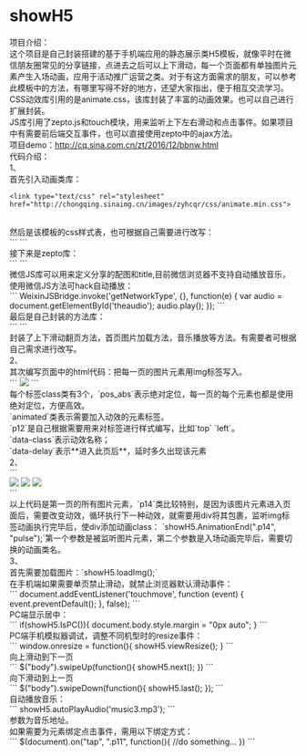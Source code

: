 # showH5

项目介绍：<br>
这个项目是自己封装搭建的基于手机端应用的静态展示类H5模板，就像平时在微信朋友圈常见的分享链接，点进去之后可以上下滑动，每一个页面都有单独图片元素产生入场动画，应用于活动推广运营之类。对于有这方面需求的朋友，可以参考此模板中的方法，有哪里写得不好的地方，还望大家指出，便于相互交流学习。<br>
CSS动效库引用的是animate.css，该库封装了丰富的动画效果。也可以自己进行扩展封装。<br>
JS库引用了zepto.js和touch模块，用来监听上下左右滑动和点击事件。如果项目中有需要前后端交互事件，也可以直接使用zepto中的ajax方法。<br>
项目demo：http://cq.sina.com.cn/zt/2016/12/bbnw.html<br>
代码介绍：<br>
1、<br>
首先引入动画类库：<br>
```
<link type="text/css" rel="stylesheet" href="http://chongqing.sinaimg.cn/images/zyhcqr/css/animate.min.css">
```
<br>
然后是该模板的css样式表，也可根据自己需要进行改写：<br>
```
<link rel="stylesheet" href="showH5.css">
```
<br>
接下来是zepto库：<br>
```
<script src="http://apps.bdimg.com/libs/zepto/1.1.4/zepto.min.js"></script>
<script src="http://chongqing.sinaimg.cn/20160616_tgxc/img/js/touch.js"></script>
```
<br>
微信JS库可以用来定义分享的配图和title,目前微信浏览器不支持自动播放音乐，使用微信JS方法可hack自动播放：
<br>
```
WeixinJSBridge.invoke('getNetworkType', {}, function(e) {
    var audio = document.getElementById('theaudio');
    audio.play();
});
```
<br>
最后是自己封装的方法库：<br>
```
<script src="showH5.js"></script>
```
<br>
封装了上下滑动翻页方法，首页图片加载方法，音乐播放等方法。有需要者可根据自己需求进行改写。
<br>
2、<br>
其次编写页面中的html代码：把每一页的图片元素用img标签写入。<br>
```
<img src="p12.png" class="pos_abs animated p12" data-class="bounceIn" data-delay="1.3s">
```
<br>
每个标签class类有3个，`pos_abs`表示绝对定位，每一页的每个元素也都是使用绝对定位，方便高效。<br>
`animated`类表示需要加入动效的元素标签。<br>
`p12`是自己根据需要用来对标签进行样式编写，比如`top` `left`。<br>
`data-class`表示动效名称；<br>
`data-delay`表示**进入此页后**，延时多久出现该元素<br>
2、<br>
```
<div class="page page1 animated fadeIn hide">						
	<img src="p11.png" class="pos_abs animated p11" data-class="bounceInDown" data-delay="0.3s">
    <img src="p12.png" class="pos_abs animated p12" data-class="bounceIn" data-delay="1.3s">
    <img src="p13.png" class="pos_abs animated p13" data-class="fadeInUp" data-delay="2.3s">
    <div class="pos_abs animated p14_parent">
        <img src="p14.png" class="pos_abs animated p14" data-class="fadeInUp" data-delay="3.3s" alt=""> 
    </div>
</div>
```
<br>
以上代码是第一页的所有图片元素，`p14`类比较特别，是因为该图片元素进入页面后，需要改变动效，循环执行下一种动效，就需要用div将其包裹，监听img标签动画执行完毕后，使div添加动画class：
`showH5.AnimationEnd(".p14", "pulse");`第一个参数是被监听图片元素，第二个参数是入场动画完毕后，需要切换的动画类名。
<br>
3、<br>
首先需要加载图片：`showH5.loadImg();`<br>
在手机端如果需要单页禁止滑动，就禁止浏览器默认滑动事件：<br>
```
document.addEventListener('touchmove', function (event) {
    event.preventDefault();
}, false);
```
<br>
PC端显示居中：<br>
```
if(showH5.IsPC()){
    document.body.style.margin = "0px auto";
} 
```
<br>
PC端手机模拟器调试，调整不同机型时的resize事件：<br>
```
window.onresize = function(){
    showH5.viewResize();
}
```
<br>
向上滑动到下一页<br>
```
$("body").swipeUp(function(){ 
    showH5.next();                
})
```
<br>
向下滑动到上一页<br>
```
$("body").swipeDown(function(){ 
    showH5.last();                
});
```
<br>
自动播放音乐：<br>
```
showH5.autoPlayAudio('music3.mp3');
```
<br>
参数为音乐地址。<br>
如果需要为元素绑定点击事件，需用以下绑定方式：<br>
```
$(document).on("tap", ".p11", function(){
	//do something...
})
```
<br>